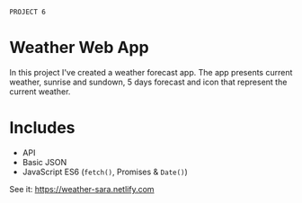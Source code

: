 ﻿`PROJECT 6`
 
 # Weather Web App 
 
In this project I've created a weather forecast app. The app presents current weather, sunrise and sundown, 5 days forecast and icon that represent the current weather. 

# Includes 
* API 
* Basic JSON
* JavaScript ES6 (`fetch()`, Promises & `Date()`)

See it: https://weather-sara.netlify.com
